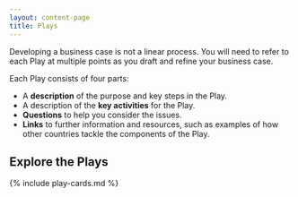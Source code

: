 ```yaml
---
layout: content-page
title: Plays
---
```

<p>Developing a business case is not a linear process. You will need to refer to each Play at multiple points as you draft and refine your business case.</p>
<p>Each Play consists of four parts:</p>
<ul>
<li>A <strong>description</strong> of the purpose and key steps in the Play.</li>
<li>A description of the <strong>key activities</strong> for the Play.</li>
<li><strong>Questions</strong> to help you consider the issues.</li>
<li><strong>Links</strong> to further information and resources, such as examples of how other countries tackle the components of the Play.</li>
</ul>
<h2>Explore the Plays</h2>

{% include play-cards.md %}